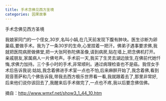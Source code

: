 ```yaml
---
title: 手术念佛见西方圣境
categories: 因果故事
---
```


	   
手术念佛见西方圣境

我娘家同门的一个侄女,30岁,名叫小娟,在几天前发现下腹有肿块。医生诊断为卵巢癌,要做手术。我为了一条30岁的生命,心里捏着一把汗。佛弟子遇事要求佛,我就把医院病房做佛堂,把一大张阿弥陀佛圣像,请到病房,贴在墙上,把念佛机打开。亲戚朋友,家属病人一片佛号声。手术前一天,我买了生灵去湖边放生,在佛前代她忏悔,求佛力加持。三个多小时的手术,非常顺利。通过病理检查也不是癌。我侄女手术后告诉我说:姑姑,我念着佛进手术室一点也不怕,后来麻醉开始了,我念着佛,看到观音菩萨和几个佛告诉我,带我去西方极乐世界看一看,我就跟着去了,那里非常好,后来他们说你该回去了,我醒来后手术做完了,一点也不疼,我以后要念佛信佛。


摘自：http://www.wmxf.net/show3_1_44_10.htm